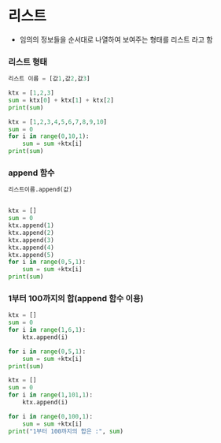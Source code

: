 # 리스트

- 임의의 정보들을 순서대로 나열하여 보여주는 형태를 리스트 라고 함 

### 리스트 형태
```py
리스트 이름 = [값1,값2,값3]
```

```py
ktx = [1,2,3]
sum = ktx[0] + ktx[1] + ktx[2]
print(sum)
```

```py
ktx = [1,2,3,4,5,6,7,8,9,10]
sum = 0
for i in range(0,10,1):
    sum = sum +ktx[i]
print(sum)
```

### append 함수

```py
리스트이름.append(값)
```

```py

ktx = []
sum = 0
ktx.append(1)
ktx.append(2)
ktx.append(3)
ktx.append(4)
ktx.append(5)
for i in range(0,5,1):
    sum = sum +ktx[i]
print(sum)
```

### 1부터 100까지의 합(append 함수 이용)
```py
ktx = []
sum = 0
for i in range(1,6,1):
    ktx.append(i)

for i in range(0,5,1):
    sum = sum +ktx[i]
print(sum)
```

```py
ktx = []
sum = 0
for i in range(1,101,1):
    ktx.append(i)

for i in range(0,100,1):
    sum = sum +ktx[i]
print("1부터 100까지의 합은 :", sum)
```

